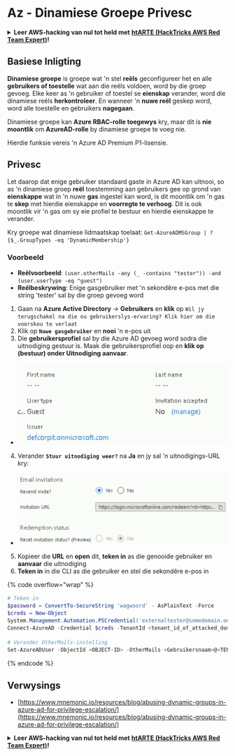 # Az - Dinamiese Groepe Privesc

<details>

<summary><strong>Leer AWS-hacking van nul tot held met</strong> <a href="https://training.hacktricks.xyz/courses/arte"><strong>htARTE (HackTricks AWS Red Team Expert)</strong></a><strong>!</strong></summary>

Ander maniere om HackTricks te ondersteun:

* As jy wil sien dat jou **maatskappy geadverteer word in HackTricks** of **HackTricks aflaai in PDF-formaat**, kyk na die [**SUBSCRIPTION PLANS**](https://github.com/sponsors/carlospolop)!
* Kry die [**amptelike PEASS & HackTricks swag**](https://peass.creator-spring.com)
* Ontdek [**The PEASS Family**](https://opensea.io/collection/the-peass-family), ons versameling eksklusiewe [**NFTs**](https://opensea.io/collection/the-peass-family)
* **Sluit aan by die** 💬 [**Discord-groep**](https://discord.gg/hRep4RUj7f) of die [**telegram-groep**](https://t.me/peass) of **volg** ons op **Twitter** 🐦 [**@hacktricks_live**](https://twitter.com/hacktricks_live)**.**
* **Deel jou hacking-truuks deur PR's in te dien by die** [**HackTricks**](https://github.com/carlospolop/hacktricks) en [**HackTricks Cloud**](https://github.com/carlospolop/hacktricks-cloud) GitHub-opslagplekke.

</details>

## Basiese Inligting

**Dinamiese groepe** is groepe wat 'n stel **reëls** geconfigureer het en alle **gebruikers of toestelle** wat aan die reëls voldoen, word by die groep gevoeg. Elke keer as 'n gebruiker of toestel se **eienskap** verander, word die dinamiese reëls **herkontroleer**. En wanneer 'n **nuwe reël** geskep word, word alle toestelle en gebruikers **nagegaan**.

Dinamiese groepe kan **Azure RBAC-rolle toegewys** kry, maar dit is **nie moontlik** om **AzureAD-rolle** by dinamiese groepe te voeg nie.

Hierdie funksie vereis 'n Azure AD Premium P1-lisensie.

## Privesc

Let daarop dat enige gebruiker standaard gaste in Azure AD kan uitnooi, so as 'n dinamiese groep **reël** toestemming aan gebruikers gee op grond van **eienskappe** wat in 'n nuwe **gas** ingestel kan word, is dit moontlik om 'n gas te **skep** met hierdie eienskappe en **voorregte te verhoog**. Dit is ook moontlik vir 'n gas om sy eie profiel te bestuur en hierdie eienskappe te verander.

Kry groepe wat dinamiese lidmaatskap toelaat: `Get-AzureADMSGroup | ?{$_.GroupTypes -eq 'DynamicMembership'}`

### Voorbeeld

* **Reëlvoorbeeld**: `(user.otherMails -any (_ -contains "tester")) -and (user.userType -eq "guest")`
* **Reëlbeskrywing**: Enige gasgebruiker met 'n sekondêre e-pos met die string 'tester' sal by die groep gevoeg word

1. Gaan na **Azure Active Directory** -> **Gebruikers** en **klik** op `Wil jy terugschakel na die ou gebruikerslys-ervaring? Klik hier om die voorskou te verlaat`
2. Klik op **`Nuwe gasgebruiker`** en **nooi** 'n e-pos uit
3. Die **gebruikersprofiel** sal by die Azure AD gevoeg word sodra die uitnodiging gestuur is. Maak die gebruikersprofiel oop en **klik op (bestuur) onder Uitnodiging aanvaar**.
* ![](<../../../.gitbook/assets/image (87) (1).png>)
4. Verander **`Stuur uitnodiging weer?`** na **Ja** en jy sal 'n uitnodigings-URL kry:
* ![](<../../../.gitbook/assets/image (11) (1) (2) (1).png>)
5. Kopieer die **URL** en **open** dit, **teken in** as die genooide gebruiker en **aanvaar** die uitnodiging
6. **Teken in** in die CLI as die gebruiker en stel die sekondêre e-pos in

{% code overflow="wrap" %}
```powershell
# Teken in
$password = ConvertTo-SecureString 'wagwoord' - AsPlainText -Force
$creds = New-Object
System.Management.Automation.PSCredential('externaltester@somedomain.onmicrosoft.com', $Password)
Connect-AzureAD -Credential $creds -TenantId <tenant_id_of_attacked_domain>

# Verander OtherMails-instelling
Set-AzureADUser -ObjectId <OBJECT-ID> -OtherMails <Gebruikersnaam>@<TENANT_NAME>.onmicrosoft.com -Verbose
```
{% endcode %}



## Verwysings

* [https://www.mnemonic.io/resources/blog/abusing-dynamic-groups-in-azure-ad-for-privilege-escalation/](https://www.mnemonic.io/resources/blog/abusing-dynamic-groups-in-azure-ad-for-privilege-escalation/)

<details>

<summary><strong>Leer AWS-hacking van nul tot held met</strong> <a href="https://training.hacktricks.xyz/courses/arte"><strong>htARTE (HackTricks AWS Red Team Expert)</strong></a><strong>!</strong></summary>

Ander maniere om HackTricks te ondersteun:

* As jy wil sien dat jou **maatskappy geadverteer word in HackTricks** of **HackTricks aflaai in PDF-formaat**, kyk na die [**SUBSCRIPTION PLANS**](https://github.com/sponsors/carlospolop)!
* Kry die [**amptelike PEASS & HackTricks swag**](https://peass.creator-spring.com)
* Ontdek [**The PEASS Family**](https://opensea.io/collection/the-peass-family), ons versameling eksklusiewe [**NFTs**](https://opensea.io/collection/the-peass-family)
* **Sluit aan by die** 💬 [**Discord-groep**](https://discord.gg/hRep4RUj7f) of die [**telegram-groep**](https://t.me/peass) of **volg** ons op **Twitter** 🐦 [**@hacktricks_live**](https://twitter.com/hacktricks_live)**.**
* **Deel jou hacking-truuks deur PR's in te dien by die** [**HackTricks**](https://github.com/carlospolop/hacktricks) en [**HackTricks Cloud**](https://github.com/carlospolop/hacktricks-cloud) GitHub-opslagplekke.

</details>
